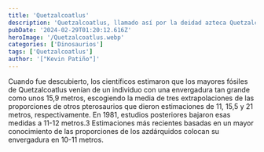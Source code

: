 ```yaml
---
title: 'Quetzalcoatlus'
description: 'Quetzalcoatlus, llamado así por la deidad azteca Quetzalcóatl, la serpiente emplumada, es un género extinto de pterosaurios pterodactiloideos del Cretácico superior en Norteamérica (Maastrichtiense, hace cerca de 68-66 millones de años), y uno de los mayores animales voladores conocidos de todos los tiempos. Era un miembro de los azdárquidos, una familia de avanzados pterosaurios sin dientes con cuellos rígidos e inusualmente largos.'
pubDate: '2024-02-29T01:20:12.616Z'
heroImage: '/Quetzalcoatlus.webp'
categories: ['Dinosaurios']
tags: ['Quetzalcoatlus']
author: '["Kevin Patiño"]'
---
```


Cuando fue descubierto, los científicos estimaron que los mayores fósiles de Quetzalcoatlus venían de un individuo con una envergadura tan grande como unos 15,9 metros, escogiendo la media de tres extrapolaciones de las proporciones de otros pterosaurios que dieron estimaciones de 11, 15,5 y 21 metros, respectivamente. En 1981, estudios posteriores bajaron esas medidas a 11-12 metros.3​ Estimaciones más recientes basadas en un mayor conocimiento de las proporciones de los azdárquidos colocan su envergadura en 10-11 metros.